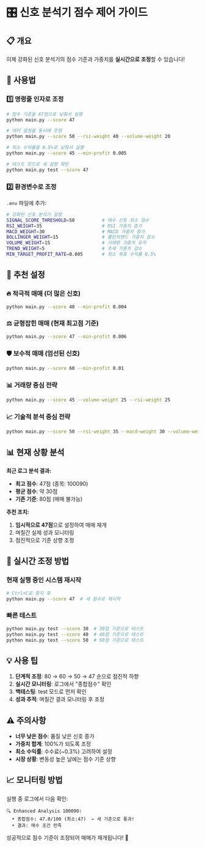 # 🎛️ 신호 분석기 점수 제어 가이드

## 📋 개요
이제 강화된 신호 분석기의 점수 기준과 가중치를 **실시간으로 조정**할 수 있습니다!

## 🚀 사용법

### 1️⃣ 명령줄 인자로 조정

```bash
# 점수 기준을 47점으로 낮춰서 실행
python main.py --score 47

# 여러 설정을 동시에 조정
python main.py --score 50 --rsi-weight 40 --volume-weight 20

# 최소 수익률을 0.5%로 낮춰서 실행
python main.py --score 45 --min-profit 0.005

# 테스트 모드로 새 설정 확인
python main.py test --score 47
```

### 2️⃣ 환경변수로 조정

`.env` 파일에 추가:
```bash
# 강화된 신호 분석기 설정
SIGNAL_SCORE_THRESHOLD=50          # 매수 신호 최소 점수
RSI_WEIGHT=35                      # RSI 가중치 증가
MACD_WEIGHT=30                     # MACD 가중치 증가  
BOLLINGER_WEIGHT=15                # 볼린저밴드 가중치 감소
VOLUME_WEIGHT=15                   # 거래량 가중치 유지
TREND_WEIGHT=5                     # 추세 가중치 감소
MIN_TARGET_PROFIT_RATE=0.005       # 최소 목표 수익률 0.5%
```

## 🎯 추천 설정

### 🔥 적극적 매매 (더 많은 신호)
```bash
python main.py --score 40 --min-profit 0.004
```

### ⚖️ 균형잡힌 매매 (현재 최고점 기준)
```bash
python main.py --score 47 --min-profit 0.006
```

### 🛡️ 보수적 매매 (엄선된 신호)
```bash
python main.py --score 60 --min-profit 0.01
```

### 📊 거래량 중심 전략
```bash
python main.py --score 45 --volume-weight 25 --rsi-weight 25
```

### 📈 기술적 분석 중심 전략
```bash
python main.py --score 50 --rsi-weight 35 --macd-weight 30 --volume-weight 10
```

## 📊 현재 상황 분석

**최근 로그 분석 결과:**
- **최고 점수**: 47점 (종목: 100090)
- **평균 점수**: 약 30점
- **기존 기준**: 80점 (매매 불가능)

**추천 조치:**
1. **임시적으로 47점**으로 설정하여 매매 재개
2. 며칠간 실제 성과 모니터링
3. 점진적으로 기준 상향 조정

## 🔄 실시간 조정 방법

### 현재 실행 중인 시스템 재시작
```bash
# Ctrl+C로 중지 후
python main.py --score 47  # 새 점수로 재시작
```

### 빠른 테스트
```bash
python main.py test --score 30  # 30점 기준으로 테스트
python main.py test --score 40  # 40점 기준으로 테스트  
python main.py test --score 50  # 50점 기준으로 테스트
```

## 💡 사용 팁

1. **단계적 조정**: 80 → 60 → 50 → 47 순으로 점진적 하향
2. **실시간 모니터링**: 로그에서 "종합점수" 확인
3. **백테스팅**: test 모드로 먼저 확인
4. **성과 추적**: 며칠간 결과 모니터링 후 조정

## ⚠️ 주의사항

- **너무 낮은 점수**: 품질 낮은 신호 증가
- **가중치 합계**: 100%가 되도록 조정
- **최소 수익률**: 수수료(~0.3%) 고려하여 설정
- **시장 상황**: 변동성 높은 날에는 점수 기준 상향

## 📈 모니터링 방법

실행 중 로그에서 다음 확인:
```
🔍 Enhanced Analysis 100090:
  • 종합점수: 47.0/100 (최소:47)  ← 새 기준으로 통과!
  • 결과: 매수 조건 만족
```

성공적으로 점수 기준이 조정되어 매매가 재개됩니다! 🎉